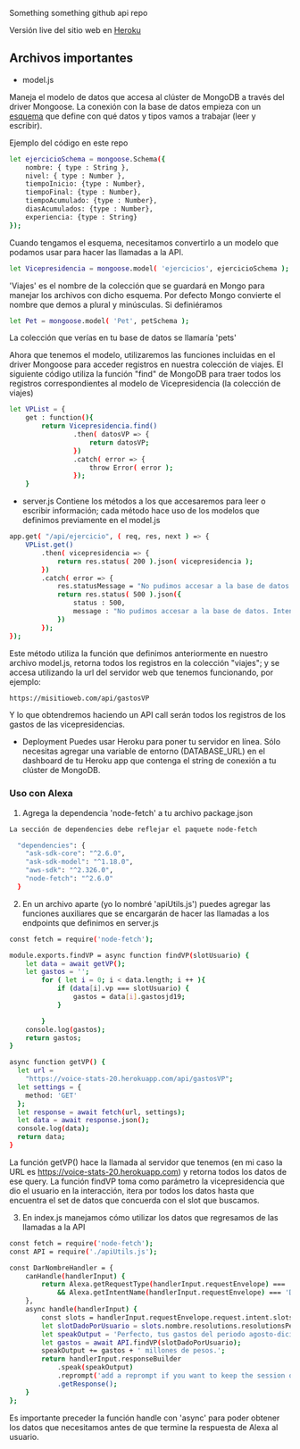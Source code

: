 Something something github api repo

Versión live del sitio web en [Heroku](https://voice-stats-20.herokuapp.com/)

<!-- USO DE ARCHIVOS -->
## Archivos importantes

* model.js

Maneja el modelo de datos que accesa al clúster de MongoDB a través del driver Mongoose. La conexión con la base de datos empieza con un [esquema](https://mongoosejs.com/docs/guide.html) que define con qué datos y tipos vamos a trabajar (leer y escribir).

Ejemplo del código en este repo
```sh
let ejercicioSchema = mongoose.Schema({
	nombre: { type : String },
	nivel: { type : Number },
	tiempoInicio: {type : Number},
	tiempoFinal: {type : Number},
	tiempoAcumulado: {type : Number},
	diasAcumulados: {type : Number},
	experiencia: {type : String}
});
```

Cuando tengamos el esquema, necesitamos convertirlo a un modelo que podamos usar para hacer las llamadas a la API.

```sh
let Vicepresidencia = mongoose.model( 'ejercicios', ejercicioSchema );
```

'Viajes' es el nombre de la colección que se guardará en Mongo para manejar los archivos con dicho esquema. Por defecto Mongo convierte el nombre que demos a plural y minúsculas. Si definiéramos 

```sh
let Pet = mongoose.model( 'Pet', petSchema );
```
La colección que verías en tu base de datos se llamaría 'pets'


Ahora que tenemos el modelo, utilizaremos las funciones incluidas en el driver Mongoose para acceder registros en nuestra colección de viajes. El siguiente código utiliza la función "find" de MongoDB para traer todos los registros correspondientes al modelo de Vicepresidencia (la colección de viajes)

```sh
let VPList = {
	get : function(){
		return Vicepresidencia.find()
				.then( datosVP => {
					return datosVP;
				})
				.catch( error => {
					throw Error( error );
				});
	}
```


* server.js
Contiene los métodos a los que accesaremos para leer o escribir información; cada método hace uso de los modelos que definimos previamente en el model.js

```sh
app.get( "/api/ejercicio", ( req, res, next ) => {
	VPList.get()
		.then( vicepresidencia => {
			return res.status( 200 ).json( vicepresidencia );
		})
		.catch( error => {
			res.statusMessage = "No pudimos accesar a la base de datos. Intenta más tarde.";
			return res.status( 500 ).json({
				status : 500,
				message : "No pudimos accesar a la base de datos. Intenta más tarde."
			})
		});
});
```
Este método utiliza la función que definimos anteriormente en nuestro archivo model.js, retorna todos los registros en la colección "viajes"; y se accesa utilizando la url del servidor web que tenemos funcionando, por ejemplo:

```sh
https://misitioweb.com/api/gastosVP
```

Y lo que obtendremos haciendo un API call serán todos los registros de los gastos de las vicepresidencias.

* Deployment
Puedes usar Heroku para poner tu servidor en línea. Sólo necesitas agregar una variable de entorno (DATABASE_URL) en el dashboard de tu Heroku app que contenga el string de conexión a tu clúster de MongoDB.

### Uso con Alexa
1. Agrega la dependencia 'node-fetch' a tu archivo package.json
```sh
La sección de dependencies debe reflejar el paquete node-fetch

  "dependencies": {
    "ask-sdk-core": "^2.6.0",
    "ask-sdk-model": "^1.18.0",
    "aws-sdk": "^2.326.0",
    "node-fetch": "^2.6.0"
  }
```

2. En un archivo aparte (yo lo nombré 'apiUtils.js') puedes agregar las funciones auxiliares que se encargarán de hacer las llamadas a los endpoints que definimos en server.js

```sh
const fetch = require('node-fetch');

module.exports.findVP = async function findVP(slotUsuario) {
    let data = await getVP();
    let gastos = '';
        for ( let i = 0; i < data.length; i ++ ){
            if (data[i].vp === slotUsuario) {
                gastos = data[i].gastosjd19;
            }

		}
	console.log(gastos);
	return gastos;
}

async function getVP() {
  let url =
    "https://voice-stats-20.herokuapp.com/api/gastosVP";
  let settings = {
    method: 'GET'
  };
  let response = await fetch(url, settings);
  let data = await response.json();
  console.log(data);
  return data;
}
```

La función getVP() hace la llamada al servidor que tenemos (en mi caso la URL es https://voice-stats-20.herokuapp.com) y retorna todos los datos de ese query. La función findVP toma como parámetro la vicepresidencia que dio el usuario en la interacción, itera por todos los datos hasta que encuentra el set de datos que concuerda con el slot que buscamos.


3. En index.js manejamos cómo utilizar los datos que regresamos de las llamadas a la API
```sh
const fetch = require('node-fetch');
const API = require('./apiUtils.js');

const DarNombreHandler = {
    canHandle(handlerInput) {
        return Alexa.getRequestType(handlerInput.requestEnvelope) === 'IntentRequest'
            && Alexa.getIntentName(handlerInput.requestEnvelope) === 'DarNombreIntent';
    },
    async handle(handlerInput) {
        const slots = handlerInput.requestEnvelope.request.intent.slots;
        let slotDadoPorUsuario = slots.nombre.resolutions.resolutionsPerAuthority[0].values[0].value.name;
        let speakOutput = 'Perfecto, tus gastos del periodo agosto-diciembre del 2019 son ';
        let gastos = await API.findVP(slotDadoPorUsuario);
        speakOutput += gastos + ' millones de pesos.';
        return handlerInput.responseBuilder
            .speak(speakOutput)
            .reprompt('add a reprompt if you want to keep the session open for the user to respond')
            .getResponse();
    }
};
```
Es importante preceder la función handle con 'async' para poder obtener los datos que necesitamos antes de que termine la respuesta de Alexa al usuario. 
